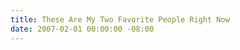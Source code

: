 ```yaml
---
title: These Are My Two Favorite People Right Now
date: 2007-02-01 00:00:00 -08:00
---
```


<p>
<object width="425" height="350"><param name="movie" value="http://www.youtube.com/v/zx2ytr2Oyv4"></param><param name="wmode" value="transparent"></param><embed src="http://www.youtube.com/v/zx2ytr2Oyv4" type="application/x-shockwave-flash" wmode="transparent" width="425" height="350"></embed></object>
</p>
